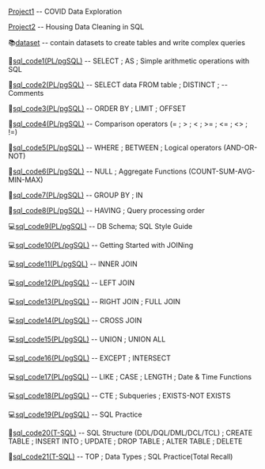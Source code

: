   [Project1](https://github.com/KTurau/sql/blob/main/datalearn/sql_code/Project1.sql) -- COVID Data Exploration
  
  [Project2](https://github.com/KTurau/sql/blob/main/datalearn/sql_code/Project2.sql) -- Housing Data Cleaning in SQL
  
📚[dataset](https://github.com/KTurau/sql/tree/main/datalearn/dataset) -- contain datasets to create tables and write complex queries   

🔑[sql_code1(PL/pgSQL)](https://github.com/KTurau/sql/blob/main/datalearn/sql_code/sql_code1.sql) -- SELECT ; AS ; Simple arithmetic operations with SQL

🔑[sql_code2(PL/pgSQL)](https://github.com/KTurau/sql/blob/main/datalearn/sql_code/sql_code2.sql) -- SELECT data FROM table ; DISTINCT ; --Comments

🔑[sql_code3(PL/pgSQL)](https://github.com/KTurau/sql/blob/main/datalearn/sql_code/sql_code3.sql) -- ORDER BY ; LIMIT ; OFFSET

🔑[sql_code4(PL/pgSQL)](https://github.com/KTurau/sql/blob/main/datalearn/sql_code/sql_code4.sql) -- Comparison operators (= ; > ; < ; >= ; <= ; <> ; !=)

🔑[sql_code5(PL/pgSQL)](https://github.com/KTurau/sql/blob/main/datalearn/sql_code/sql_code5.sql) -- WHERE ; BETWEEN ; Logical operators (AND-OR-NOT)

🔑[sql_code6(PL/pgSQL)](https://github.com/KTurau/sql/blob/main/datalearn/sql_code/sql_code6.sql) -- NULL ; Aggregate Functions (COUNT-SUM-AVG-MIN-MAX)

🔑[sql_code7(PL/pgSQL)](https://github.com/KTurau/sql/blob/main/datalearn/sql_code/sql_code7.sql) -- GROUP BY ; IN

🔑[sql_code8(PL/pgSQL)](https://github.com/KTurau/sql/blob/main/datalearn/sql_code/sql_code8.sql) -- HAVING ; Query processing order 

💻[sql_code9(PL/pgSQL)](https://github.com/KTurau/sql/blob/main/datalearn/sql_code/sql_code9.sql) -- DB Schema; SQL Style Guide

💻[sql_code10(PL/pgSQL)](https://github.com/KTurau/sql/blob/main/datalearn/sql_code/sql_code10.sql) -- Getting Started with JOINing

💻[sql_code11(PL/pgSQL)](https://github.com/KTurau/sql/blob/main/datalearn/sql_code/sql_code11.sql) -- INNER JOIN

💻[sql_code12(PL/pgSQL)](https://github.com/KTurau/sql/blob/main/datalearn/sql_code/sql_code12.sql) -- LEFT JOIN

💻[sql_code13(PL/pgSQL)](https://github.com/KTurau/sql/blob/main/datalearn/sql_code/sql_code13.sql) -- RIGHT JOIN ; FULL JOIN 

💻[sql_code14(PL/pgSQL)](https://github.com/KTurau/sql/blob/main/datalearn/sql_code/sql_code14.sql) -- CROSS JOIN 

💻[sql_code15(PL/pgSQL)](https://github.com/KTurau/sql/blob/main/datalearn/sql_code/sql_code15.sql) -- UNION ; UNION ALL 

💻[sql_code16(PL/pgSQL)](https://github.com/KTurau/sql/blob/main/datalearn/sql_code/sql_code16.sql) -- EXCEPT ; INTERSECT

💻[sql_code17(PL/pgSQL)](https://github.com/KTurau/sql/blob/main/datalearn/sql_code/sql_code17.sql) -- LIKE ; CASE ; LENGTH ; Date & Time Functions

💻[sql_code18(PL/pgSQL)](https://github.com/KTurau/sql/blob/main/datalearn/sql_code/sql_code18.sql) -- CTE ; Subqueries ; EXISTS-NOT EXISTS

💻[sql_code19(PL/pgSQL)](https://github.com/KTurau/sql/blob/main/datalearn/sql_code/sql_code19.sql) -- SQL Practice

🚀[sql_code20(T-SQL)](https://github.com/KTurau/sql/blob/main/datalearn/sql_code/sql_code20.sql) -- SQL Structure (DDL/DQL/DML/DCL/TCL) ; CREATE TABLE ; INSERT INTO ; UPDATE ; DROP TABLE ; ALTER TABLE ; DELETE

🚀[sql_code21(T-SQL)](https://github.com/KTurau/sql/blob/main/datalearn/sql_code/sql_code21.sql) -- TOP ; Data Types ; SQL Practice(Total Recall)













